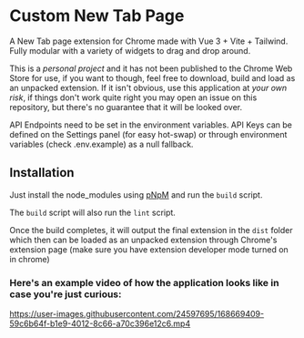 # Custom New Tab Page

A New Tab page extension for Chrome made with Vue 3 + Vite + Tailwind. Fully modular with a variety of widgets to drag and drop around.

This is a *personal project* and it has not been published to the Chrome Web Store for use, if you want to though, feel free to download, build and load as an unpacked extension. If it isn't obvious, use this application at _your own risk_, if things don't work quite right you may open an issue on this repository, but there's no guarantee that it will be looked over.

API Endpoints need to be set in the environment variables.
API Keys can be defined on the Settings panel (for easy hot-swap) or through environment variables (check .env.example) as a null fallback.

## Installation

Just install the node_modules using [pNpM](https://pnpm.io/) and run the `build` script.

The `build` script will also run the `lint` script.

Once the build completes, it will output the final extension in the `dist` folder which then can be loaded as an unpacked extension through Chrome's extension page (make sure you have extension developer mode turned on in chrome)

### Here's an example video of how the application looks like in case you're just curious:

https://user-images.githubusercontent.com/24597695/168669409-59c6b64f-b1e9-4012-8c66-a70c396e12c6.mp4
